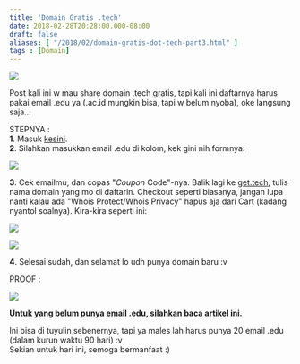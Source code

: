 ```yaml
---
title: 'Domain Gratis .tech'
date: 2018-02-28T20:28:00.000-08:00
draft: false
aliases: [ "/2018/02/domain-gratis-dot-tech-part3.html" ]
tags : [Domain]
---
```


[![](https://4.bp.blogspot.com/-weM9sH8e9Gw/Wpd909AyhlI/AAAAAAAACcA/rcJdy9d2r3IuvAXucnkuiFsXtGPjINdtwCEwYBhgL/s320/getfreedottechdomainname.jpg)](https://4.bp.blogspot.com/-weM9sH8e9Gw/Wpd909AyhlI/AAAAAAAACcA/rcJdy9d2r3IuvAXucnkuiFsXtGPjINdtwCEwYBhgL/s1600/getfreedottechdomainname.jpg)

  
Post kali ini w mau share domain .tech gratis, tapi kali ini daftarnya harus pakai email .edu ya (.ac.id mungkin bisa, tapi w belum nyoba), oke langsung saja...  
  
STEPNYA :  
**1**. Masuk [kesini](http://bit.ly/2oH5Mcb).  
**2**. Silahkan masukkan email .edu di kolom, kek gini nih formnya:  

[![](https://3.bp.blogspot.com/-N_NPIhKGkR0/Wpd9x-zmeFI/AAAAAAAACcE/xvYLjrcwdgUK52Hs8Bu-FgfphIOiS1vjACEwYBhgL/s640/Image%2B6.png)](https://3.bp.blogspot.com/-N_NPIhKGkR0/Wpd9x-zmeFI/AAAAAAAACcE/xvYLjrcwdgUK52Hs8Bu-FgfphIOiS1vjACEwYBhgL/s1600/Image%2B6.png)

**3**. Cek emailmu, dan copas "_Coupon_ Code"-nya. Balik lagi ke [get.tech](http://get.tech/), tulis nama domain yang mo di daftarin. Checkout seperti biasanya, jangan lupa nanti kalau ada "Whois Protect/Whois Privacy" hapus aja dari Cart (kadang nyantol soalnya). Kira-kira seperti ini:  

[![](https://2.bp.blogspot.com/-z9qNU7AG21o/Wpd9xhdo4JI/AAAAAAAACcM/lA2WNB73Ql0J3A875GaRtVHiKfpFpP7OACEwYBhgL/s640/Image%2B7.png)](https://2.bp.blogspot.com/-z9qNU7AG21o/Wpd9xhdo4JI/AAAAAAAACcM/lA2WNB73Ql0J3A875GaRtVHiKfpFpP7OACEwYBhgL/s1600/Image%2B7.png)

[![](https://3.bp.blogspot.com/-FuCqn3LfnhI/Wpd9x-b4QWI/AAAAAAAACcI/Pz6lMuBTftQMq1OnHn3uBfTQ2_Wqx5KAACEwYBhgL/s640/Image%2B8.png)](https://3.bp.blogspot.com/-FuCqn3LfnhI/Wpd9x-b4QWI/AAAAAAAACcI/Pz6lMuBTftQMq1OnHn3uBfTQ2_Wqx5KAACEwYBhgL/s1600/Image%2B8.png)

**4**. Selesai sudah, dan selamat lo udh punya domain baru :v  
  
PROOF :  

[![](https://4.bp.blogspot.com/-6LZWtO0sECw/Wpd9yvWg50I/AAAAAAAACcI/oyycxbPpkEEKZ4vvYh0heyGjKtrZIDblACEwYBhgL/s640/Image%2B9.png)](https://4.bp.blogspot.com/-6LZWtO0sECw/Wpd9yvWg50I/AAAAAAAACcI/oyycxbPpkEEKZ4vvYh0heyGjKtrZIDblACEwYBhgL/s1600/Image%2B9.png)

  

[**Untuk yang belum punya email .edu, silahkan baca artikel ini.**](http://blog.yuzaway.com/2018/02/cara-mendapatkan-email-edu-gratis.html)

  
Ini bisa di tuyulin sebenernya, tapi ya males lah harus punya 20 email .edu (dalam kurun waktu 90 hari) :v  
Sekian untuk hari ini, semoga bermanfaat :)